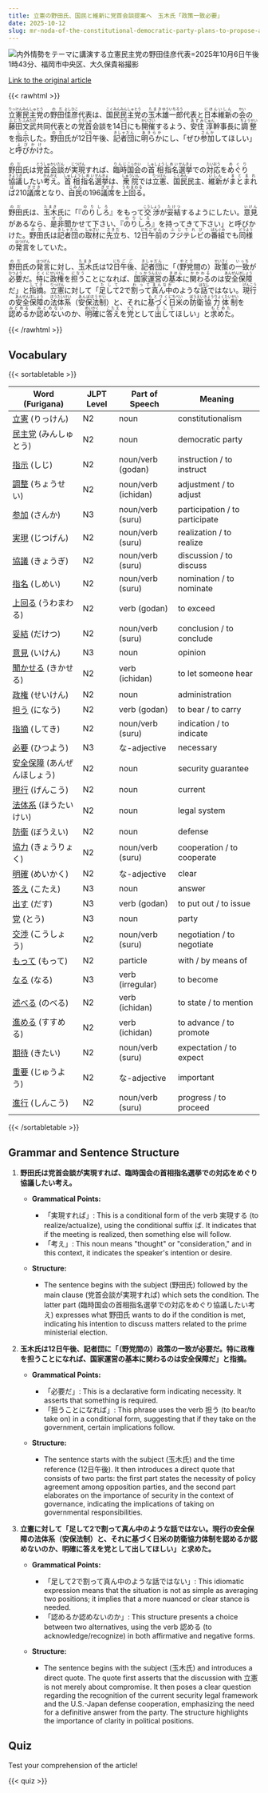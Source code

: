 ```yaml
---
title: 立憲の野田氏、国民と維新に党首会談提案へ　玉木氏「政策一致必要」
date: 2025-10-12
slug: mr-noda-of-the-constitutional-democratic-party-plans-to-propose-a-party-leader-meeting-with-the-national-party-and-the-japan-innovation-party-while-mr-tamaki-states-that-policy-agreement-is-necessary
---
```


![内外情勢をテーマに講演する立憲民主党の野田佳彦代表=2025年10月6日午後1時43分、福岡市中央区、大久保貴裕撮影](https://www.asahicom.jp/imgopt/img/6fce90c097/comm_L/AS20251012001826.jpg "内外情勢をテーマに講演する立憲民主党の野田佳彦代表=2025年10月6日午後1時43分、福岡市中央区、大久保貴裕撮影")

[Link to the original article](https://asahi.com/articles/ASTB62T9ZTB6DIFI004M.html?iref=comtop_7_02)

{{< rawhtml >}}
<p><ruby>立憲民主党<rt>りっけんみんしゅとう</rt></ruby>の<ruby>野田<rt>のだ</rt></ruby><ruby>佳彦<rt>よしひこ</rt></ruby>代表は、<ruby>国民民主党<rt>こくみんみんしゅとう</rt></ruby>の<ruby>玉木<rt>たまき</rt></ruby><ruby>雄一郎<rt>ゆういちろう</rt></ruby>代表と<ruby>日本<rt>にほん</rt></ruby><ruby>維新<rt>いしん</rt></ruby>の<ruby>会<rt>かい</rt></ruby>の<ruby>藤田<rt>ふじた</rt></ruby><ruby>文武<rt>ふみたけ</rt></ruby>共同代表との<ruby>党首<rt>とうしゅ</rt></ruby>会談を14<ruby>日<rt>にち</rt></ruby>にも<ruby>開催<rt>かいさい</rt></ruby>するよう、<ruby>安住<rt>あずみ</rt></ruby><ruby>淳<rt>じゅん</rt></ruby>幹事長に<ruby>調整<rt>ちょうせい</rt></ruby>を<ruby>指示<rt>しじ</rt></ruby>した。<ruby>野田<rt>のだ</rt></ruby>氏が12<ruby>日<rt>にち</rt></ruby>午後、<ruby>記者団<rt>きしゃだん</rt></ruby>に<ruby>明らか<rt>あきらか</rt></ruby>にし、「ぜひ<ruby>参加<rt>さんか</rt></ruby>してほしい」と<ruby>呼びかけ<rt>よびかけ</rt></ruby>た。</p>

<p><ruby>野田<rt>のだ</rt></ruby>氏は<ruby>党首<rt>とうしゅ</rt></ruby><ruby>会談<rt>かいだん</rt></ruby>が<ruby>実現<rt>じつげん</rt></ruby>すれば、<ruby>臨時<rt>りんじ</rt></ruby><ruby>国会<rt>こっかい</rt></ruby>の<ruby>首相<rt>しゅしょう</rt></ruby><ruby>指名<rt>しめい</rt></ruby><ruby>選挙<rt>せんきょ</rt></ruby>での<ruby>対応<rt>たいおう</rt></ruby>を<ruby>めぐり<rt>めぐり</rt></ruby><ruby>協議<rt>きょうぎ</rt></ruby>したい<ruby>考え<rt>かんがえ</rt></ruby>。<ruby>首相<rt>しゅしょう</rt></ruby><ruby>指名<rt>しめい</rt></ruby><ruby>選挙<rt>せんきょ</rt></ruby>は、<ruby>衆院<rt>しゅういん</rt></ruby>では<ruby>立憲<rt>りっけん</rt></ruby>、<ruby>国民<rt>こくみん</rt></ruby>民主、<ruby>維新<rt>いしん</rt></ruby>が<ruby>まとまれば<rt>まとまれば</rt></ruby>210<ruby>議席<rt>ぎせき</rt></ruby>となり、<ruby>自民<rt>じみん</rt></ruby>の196<ruby>議席<rt>ぎせき</rt></ruby>を<ruby>上回る<rt>うわまわる</rt></ruby>。</p>

<p><ruby>野田<rt>のだ</rt></ruby>氏は、<ruby>玉木<rt>たまき</rt></ruby>氏に「『<ruby>のりしろ<rt>のりしろ</rt></ruby>』をもって<ruby>交渉<rt>こうしょう</rt></ruby>が<ruby>妥結<rt>たけつ</rt></ruby>するようにしたい。<ruby>意見<rt>いけん</rt></ruby>があるなら、<ruby>是非<rt>ぜひ</rt></ruby>聞かせて下さい、『<ruby>のりしろ<rt>のりしろ</rt></ruby>』を持ってきて下さい」と呼びかけた。<ruby>野田<rt>のだ</rt></ruby>氏は<ruby>記者団<rt>きしゃだん</rt></ruby>の<ruby>取材<rt>しゅざい</rt></ruby>に<ruby>先立<rt>さきだ</rt></ruby>ち、12<ruby>日<rt>にち</rt></ruby><ruby>午前<rt>ごぜん</rt></ruby>の<ruby>フジテレビ<rt>ふじてれび</rt></ruby>の<ruby>番組<rt>ばんぐみ</rt></ruby>でも<ruby>同様<rt>どうよう</rt></ruby>の<ruby>発言<rt>はつげん</rt></ruby>をしていた。</p>

<p><ruby>野田<rt>のだ</rt></ruby>氏の<ruby>発言<rt>はつげん</rt></ruby>に対し、<ruby>玉木<rt>たまき</rt></ruby>氏は12<ruby>日<rt>にち</rt></ruby><ruby>午後<rt>ごご</rt></ruby>、<ruby>記者団<rt>きしゃだん</rt></ruby>に「（<ruby>野党<rt>やとう</rt></ruby>間の）<ruby>政策<rt>せいさく</rt></ruby>の<ruby>一致<rt>いっち</rt></ruby>が<ruby>必要<rt>ひつよう</rt></ruby>だ。<ruby>特に<rt>とくに</rt></ruby><ruby>政権<rt>せいけん</rt></ruby>を<ruby>担う<rt>になう</rt></ruby>ことになれば、<ruby>国家<rt>こっか</rt></ruby><ruby>運営<rt>うんえい</rt></ruby>の<ruby>基本<rt>きほん</rt></ruby>に<ruby>関わる<rt>かかわる</rt></ruby>のは<ruby>安全保障<rt>あんぜんほしょう</rt></ruby>だ」と<ruby>指摘<rt>してき</rt></ruby>。<ruby>立憲<rt>りっけん</rt></ruby>に対して「<ruby>足して<rt>たして</rt></ruby>2で<ruby>割って<rt>わって</rt></ruby><ruby>真ん中<rt>まんなか</rt></ruby>のような<ruby>話<rt>はなし</rt></ruby>ではない。<ruby>現行<rt>げんこう</rt></ruby>の<ruby>安全保障<rt>あんぜんほしょう</rt></ruby>の<ruby>法体系<rt>ほうたいけい</rt></ruby>（<ruby>安保法制<rt>あんぽほうせい</rt></ruby>）と、それに<ruby>基づく<rt>もとづく</rt></ruby><ruby>日米<rt>にちべい</rt></ruby>の<ruby>防衛<rt>ぼうえい</rt></ruby><ruby>協力体制<rt>きょうりょくたいせい</rt></ruby>を<ruby>認める<rt>みとめる</rt></ruby>か<ruby>認めない<rt>みとめない</rt></ruby>のか、<ruby>明確<rt>めいかく</rt></ruby>に<ruby>答え<rt>こたえ</rt></ruby>を<ruby>党<rt>とう</rt></ruby>として<ruby>出して<rt>だして</rt></ruby>ほしい」と<ruby>求めた<rt>もとめた</rt></ruby>。</p>
{{< /rawhtml >}}

## Vocabulary


{{< sortabletable >}}

| Word (Furigana)          | JLPT Level | Part of Speech         | Meaning                          |
|--------------------------|------------|------------------------|----------------------------------|
|[立憲](https://jisho.org/search/%E7%AB%8B%E6%86%B2) (りっけん)| N2         | noun                   | constitutionalism                |
|[民主党](https://jisho.org/search/%E6%B0%91%E4%B8%BB%E5%85%9A) (みんしゅとう)| N2         | noun                   | democratic party                 |
|[指示](https://jisho.org/search/%E6%8C%87%E7%A4%BA) (しじ)| N2         | noun/verb (godan)      | instruction / to instruct        |
|[調整](https://jisho.org/search/%E8%AA%BF%E6%95%B4) (ちょうせい)| N2         | noun/verb (ichidan)    | adjustment / to adjust           |
|[参加](https://jisho.org/search/%E5%8F%82%E5%8A%A0) (さんか)| N3         | noun/verb (suru)       | participation / to participate   |
|[実現](https://jisho.org/search/%E5%AE%9F%E7%8F%BE) (じつげん)| N2         | noun/verb (suru)       | realization / to realize         |
|[協議](https://jisho.org/search/%E5%8D%94%E8%AD%B0) (きょうぎ)| N2         | noun/verb (suru)       | discussion / to discuss          |
|[指名](https://jisho.org/search/%E6%8C%87%E5%90%8D) (しめい)| N2         | noun/verb (suru)       | nomination / to nominate         |
|[上回る](https://jisho.org/search/%E4%B8%8A%E5%9B%9E%E3%82%8B) (うわまわる)| N2         | verb (godan)           | to exceed                        |
|[妥結](https://jisho.org/search/%E5%A6%A5%E7%B5%90) (だけつ)| N2         | noun/verb (suru)       | conclusion / to conclude         |
|[意見](https://jisho.org/search/%E6%84%8F%E8%A6%8B) (いけん)| N3         | noun                   | opinion                          |
|[聞かせる](https://jisho.org/search/%E8%81%9E%E3%81%8B%E3%81%9B%E3%82%8B) (きかせる)| N2         | verb (ichidan)         | to let someone hear              |
|[政権](https://jisho.org/search/%E6%94%BF%E6%A8%A9) (せいけん)| N2         | noun                   | administration                   |
|[担う](https://jisho.org/search/%E6%8B%85%E3%81%86) (になう)| N2         | verb (godan)           | to bear / to carry               |
|[指摘](https://jisho.org/search/%E6%8C%87%E6%91%98) (してき)| N2         | noun/verb (suru)       | indication / to indicate         |
|[必要](https://jisho.org/search/%E5%BF%85%E8%A6%81) (ひつよう)| N3         | な-adjective           | necessary                        |
|[安全保障](https://jisho.org/search/%E5%AE%89%E5%85%A8%E4%BF%9D%E9%9A%9C) (あんぜんほしょう)| N2         | noun                   | security guarantee               |
|[現行](https://jisho.org/search/%E7%8F%BE%E8%A1%8C) (げんこう)| N2         | noun                   | current                          |
|[法体系](https://jisho.org/search/%E6%B3%95%E4%BD%93%E7%B3%BB) (ほうたいけい)| N2         | noun                   | legal system                     |
|[防衛](https://jisho.org/search/%E9%98%B2%E8%A1%9B) (ぼうえい)| N2         | noun                   | defense                          |
|[協力](https://jisho.org/search/%E5%8D%94%E5%8A%9B) (きょうりょく)| N2         | noun/verb (suru)       | cooperation / to cooperate       |
|[明確](https://jisho.org/search/%E6%98%8E%E7%A2%BA) (めいかく)| N2         | な-adjective           | clear                            |
|[答え](https://jisho.org/search/%E7%AD%94%E3%81%88) (こたえ)| N3         | noun                   | answer                           |
|[出す](https://jisho.org/search/%E5%87%BA%E3%81%99) (だす)| N3         | verb (godan)           | to put out / to issue           |
|[党](https://jisho.org/search/%E5%85%9A) (とう)| N3         | noun                   | party                            |
|[交渉](https://jisho.org/search/%E4%BA%A4%E6%B8%89) (こうしょう)| N2         | noun/verb (suru)       | negotiation / to negotiate       |
|[もって](https://jisho.org/search/%E3%82%82%E3%81%A3%E3%81%A6) (もって)| N2         | particle               | with / by means of              |
|[なる](https://jisho.org/search/%E3%81%AA%E3%82%8B) (なる)| N3         | verb (irregular)       | to become                       |
|[述べる](https://jisho.org/search/%E8%BF%B0%E3%81%B9%E3%82%8B) (のべる)| N2         | verb (ichidan)         | to state / to mention           |
|[進める](https://jisho.org/search/%E9%80%B2%E3%82%81%E3%82%8B) (すすめる)| N2         | verb (ichidan)         | to advance / to promote         |
|[期待](https://jisho.org/search/%E6%9C%9F%E5%BE%85) (きたい)| N2         | noun/verb (suru)       | expectation / to expect         |
|[重要](https://jisho.org/search/%E9%87%8D%E8%A6%81) (じゅうよう)| N2         | な-adjective           | important                        |
|[進行](https://jisho.org/search/%E9%80%B2%E8%A1%8C) (しんこう)| N2         | noun/verb (suru)       | progress / to proceed           |

{{< /sortabletable >}}


## Grammar and Sentence Structure

1. **野田氏は党首会談が実現すれば、臨時国会の首相指名選挙での対応をめぐり協議したい考え。**

   - **Grammatical Points:**
     - 「実現すれば」: This is a conditional form of the verb 実現する (to realize/actualize), using the conditional suffix ば. It indicates that if the meeting is realized, then something else will follow.
     - 「考え」: This noun means "thought" or "consideration," and in this context, it indicates the speaker's intention or desire.

   - **Structure:**
     - The sentence begins with the subject (野田氏) followed by the main clause (党首会談が実現すれば) which sets the condition. The latter part (臨時国会の首相指名選挙での対応をめぐり協議したい考え) expresses what 野田氏 wants to do if the condition is met, indicating his intention to discuss matters related to the prime ministerial election.

2. **玉木氏は12日午後、記者団に「（野党間の）政策の一致が必要だ。特に政権を担うことになれば、国家運営の基本に関わるのは安全保障だ」と指摘。**

   - **Grammatical Points:**
     - 「必要だ」: This is a declarative form indicating necessity. It asserts that something is required.
     - 「担うことになれば」: This phrase uses the verb 担う (to bear/to take on) in a conditional form, suggesting that if they take on the government, certain implications follow.

   - **Structure:**
     - The sentence starts with the subject (玉木氏) and the time reference (12日午後). It then introduces a direct quote that consists of two parts: the first part states the necessity of policy agreement among opposition parties, and the second part elaborates on the importance of security in the context of governance, indicating the implications of taking on governmental responsibilities.

3. **立憲に対して「足して2で割って真ん中のような話ではない。現行の安全保障の法体系（安保法制）と、それに基づく日米の防衛協力体制を認めるか認めないのか、明確に答えを党として出してほしい」と求めた。**

   - **Grammatical Points:**
     - 「足して2で割って真ん中のような話ではない」: This idiomatic expression means that the situation is not as simple as averaging two positions; it implies that a more nuanced or clear stance is needed.
     - 「認めるか認めないのか」: This structure presents a choice between two alternatives, using the verb 認める (to acknowledge/recognize) in both affirmative and negative forms.

   - **Structure:**
     - The sentence begins with the subject (玉木氏) and introduces a direct quote. The quote first asserts that the discussion with 立憲 is not merely about compromise. It then poses a clear question regarding the recognition of the current security legal framework and the U.S.-Japan defense cooperation, emphasizing the need for a definitive answer from the party. The structure highlights the importance of clarity in political positions.

## Quiz

Test your comprehension of the article!

{{< quiz >}}